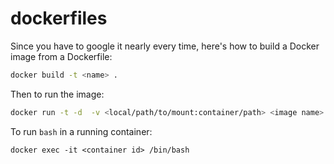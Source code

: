 dockerfiles
===========

Since you have to google it nearly every time, here's how to build a Docker image from a Dockerfile:

```sh
docker build -t <name> . 
```

Then to run the image:

```sh
docker run -t -d  -v <local/path/to/mount:container/path> <image name>
```

To run `bash` in a running container:

```
docker exec -it <container id> /bin/bash
```

